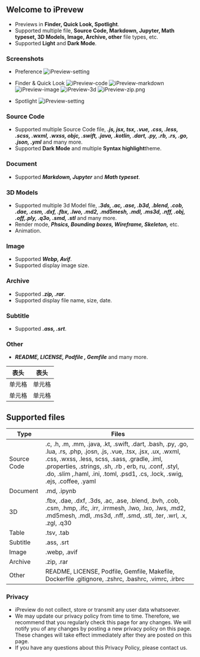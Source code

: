 ## Welcome to iPrevew

- Previews in **Finder, Quick Look, Spotlight**.
- Supported multiple file, **Source Code, Markdown, Jupyter, Math typeset, 3D Models, Image, Archive, other** file types, etc.
- Supported **Light** and **Dark Mode**.

### Screenshots
- Preference
  ![iPreview-setting](https://i.loli.net/2020/06/24/X34H5aZtgoND7wn.png)
  
- Finder & Quick Look
  ![iPreview-code](https://i.loli.net/2020/06/24/7jL6OIC5xtWdnFb.png)
  ![iPreview-markdown](https://i.loli.net/2020/06/24/TMbfoPJyurAqwxU.png)
  ![iPreview-image](https://i.loli.net/2020/06/24/9qmNRkbDwZ7snfG.png)
  ![iPreview-3d](https://i.loli.net/2020/06/24/ZOH19xeaGWncIfr.png)
  ![iPreview-zip.png](https://i.loli.net/2020/11/06/Ri1I89v2VK7plky.png)
- Spotlight
  ![iPreview-setting](https://i.loli.net/2020/06/24/8PwYg9bKBjLtTOp.png)


### Source Code
- Supported multiple Source Code file, ***.js, jsx, tsx, .vue, .css, .less, .scss, .wxml, .wxss, objc, .swift, .java, .kotlin, .dart, .py, .rb, .rs, .go, .json, .yml*** and many more.
- Supported **Dark Mode** and multiple **Syntax highlight**theme.

### Document
- Supported ***Markdown, Jupyter*** and ***Math typeset***.

### 3D Models
- Supported multiple 3d Model file, ***.3ds, .ac, .ase, .b3d, .blend, .cob, .dae, .csm, .dxf, .fbx, .lwo, .md2, .md5mesh, .mdl, .ms3d, .nff, .obj, .off,.ply, .q3o, .smd, .stl*** and many more.
- Render mode, ***Phsics, Bounding boxes, Wireframe, Skeleton,*** etc.
- Animation.

### Image
- Supported ***Webp, Avif***.
- Supported display image size.

### Archive
- Supported ***.zip, .rar***.
- Supported display file name, size, date.

### Subtitle
- Supported ***.ass, .srt***.

### Other
- ***README, LICENSE, Podfile , Gemfile*** and many more.

|  表头   | 表头  |
|  ----  | ----  |
| 单元格  | 单元格 |
| 单元格  | 单元格 |

## Supported files
|  Type   | Files  |
|  ----  | ----  |
|  Source Code | .c, .h, .m, .mm, .java, .kt, .swift, .dart, .bash, .py, .go, .lua, .rs, .php,  .josn, .js, .vue,  .tsx, .jsx, .ux, .wxml, .css, .wxss, .less, scss, .sass, .gradle, .iml, .properties, .strings, .sh, .rb , erb, ru, .conf, .styl, .do, .slim ,.haml, .ini, .toml, .psd1, .cs, .lock, .swig, .ejs, .coffee, .yaml |
| Document  | .md, .ipynb |
| 3D  | .fbx, .dae, .dxf, .3ds, .ac, .ase, .blend, .bvh, .cob, .csm, .hmp, .ifc, .irr, .irrmesh, .lwo, .lxo, .lws, .md2, .md5mesh, .mdl, .ms3d, .nff, .smd, .stl, .ter, .wrl, .x, .zgl, .q30 |
| Table  | .tsv, .tab |
| Subtitle  | .ass, .srt |
| Image  | .webp, .avif |
| Archive  | .zip, .rar |
| Other  | README, LICENSE, Podfile, Gemfile, Makefile, Dockerfile .gitignore, .zshrc, .bashrc, .vimrc, .irbrc  |


### Privacy
- iPreview do not collect, store or transmit any user data whatsoever.
- We may update our privacy policy from time to time. Therefore, we recommend that you regularly check this page for any changes. We will notify you of any changes by posting a new privacy policy on this page. These changes will take effect immediately after they are posted on this page.
- If you have any questions about this Privacy Policy, please contact us.
